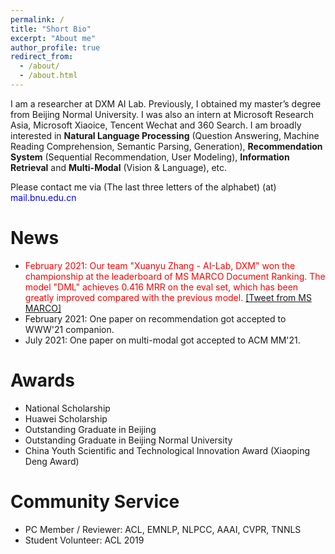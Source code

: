 ```yaml
---
permalink: /
title: "Short Bio"
excerpt: "About me"
author_profile: true
redirect_from: 
  - /about/
  - /about.html
---
```


I am a researcher at DXM AI Lab. Previously, I obtained my master’s degree from Beijing Normal University. I was also an intern at Microsoft Research Asia, Microsoft Xiaoice, Tencent Wechat and 360 Search. I am broadly interested in **Natural Language Processing** (Question Answering, Machine Reading Comprehension, Semantic Parsing, Generation), **Recommendation System** (Sequential Recommendation, User Modeling), **Information Retrieval** and **Multi-Modal** (Vision & Language), etc. 

Please contact me via (The last three letters of the alphabet) (at) <font color="blue">mail.bnu.edu.cn</font>

News
======
- <font color="red">February 2021: Our team "Xuanyu Zhang - AI-Lab, DXM" won the championship at the leaderboard of MS MARCO Document Ranking. The model "DML" achieves 0.416 MRR on the eval set, which has been greatly improved compared with the previous model.</font> [\[Tweet from MS MARCO\]](https://twitter.com/MSMarcoAI/status/1359965315875155976)
- February 2021: One paper on recommendation got accepted to WWW'21 companion.
- July 2021: One paper on multi-modal got accepted to ACM MM'21.
<!-- - January 2021: I served as a reviewer for ACL'21. -->

Awards
======
- National Scholarship
- Huawei Scholarship
- Outstanding Graduate in Beijing
- Outstanding Graduate in Beijing Normal University 
- China Youth Scientific and Technological Innovation Award (Xiaoping Deng Award)

Community Service
======
- PC Member / Reviewer: ACL, EMNLP, NLPCC, AAAI, CVPR, TNNLS
- Student Volunteer: ACL 2019
 <!-- (IEEE Transactions on Neural Networks and Learning Systems) --> 
